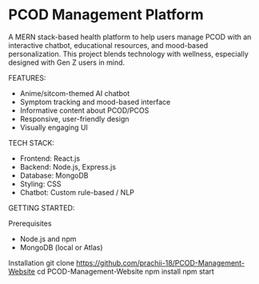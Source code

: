 # PCOD Management Platform

A MERN stack-based health platform to help users manage PCOD with an interactive chatbot, educational resources, and mood-based personalization. This project blends technology with wellness, especially designed with Gen Z users in mind.


FEATURES: 
* Anime/sitcom-themed AI chatbot
* Symptom tracking and mood-based interface
* Informative content about PCOD/PCOS
* Responsive, user-friendly design
* Visually engaging UI


TECH STACK:
* Frontend: React.js
* Backend: Node.js, Express.js
* Database: MongoDB
* Styling: CSS
* Chatbot: Custom rule-based / NLP


GETTING STARTED: 

Prerequisites

* Node.js and npm
* MongoDB (local or Atlas)

Installation
git clone https://github.com/prachii-18/PCOD-Management-Website
cd PCOD-Management-Website
npm install
npm start

